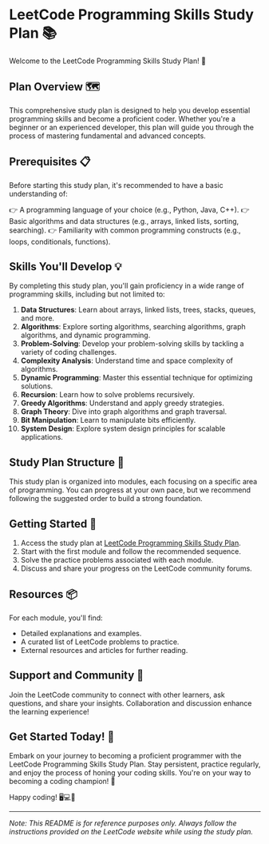 # LeetCode Programming Skills Study Plan 📚

Welcome to the LeetCode Programming Skills Study Plan! 🎉

## Plan Overview 🗺️

This comprehensive study plan is designed to help you develop essential programming skills and become a proficient coder. Whether you're a beginner or an experienced developer, this plan will guide you through the process of mastering fundamental and advanced concepts.

## Prerequisites 📋

Before starting this study plan, it's recommended to have a basic understanding of:

👉 A programming language of your choice (e.g., Python, Java, C++).
👉 Basic algorithms and data structures (e.g., arrays, linked lists, sorting, searching).
👉 Familiarity with common programming constructs (e.g., loops, conditionals, functions).

## Skills You'll Develop 💡

By completing this study plan, you'll gain proficiency in a wide range of programming skills, including but not limited to:

1. **Data Structures**: Learn about arrays, linked lists, trees, stacks, queues, and more.
2. **Algorithms**: Explore sorting algorithms, searching algorithms, graph algorithms, and dynamic programming.
3. **Problem-Solving**: Develop your problem-solving skills by tackling a variety of coding challenges.
4. **Complexity Analysis**: Understand time and space complexity of algorithms.
5. **Dynamic Programming**: Master this essential technique for optimizing solutions.
6. **Recursion**: Learn how to solve problems recursively.
7. **Greedy Algorithms**: Understand and apply greedy strategies.
8. **Graph Theory**: Dive into graph algorithms and graph traversal.
9. **Bit Manipulation**: Learn to manipulate bits efficiently.
10. **System Design**: Explore system design principles for scalable applications.

## Study Plan Structure 📅

This study plan is organized into modules, each focusing on a specific area of programming. You can progress at your own pace, but we recommend following the suggested order to build a strong foundation.

## Getting Started 🚀

1. Access the study plan at [LeetCode Programming Skills Study Plan](https://leetcode.com/studyplan/programming-skills/).
2. Start with the first module and follow the recommended sequence.
3. Solve the practice problems associated with each module.
4. Discuss and share your progress on the LeetCode community forums.

## Resources 📦

For each module, you'll find:

- Detailed explanations and examples.
- A curated list of LeetCode problems to practice.
- External resources and articles for further reading.

## Support and Community 👥

Join the LeetCode community to connect with other learners, ask questions, and share your insights. Collaboration and discussion enhance the learning experience!

## Get Started Today! 🚀

Embark on your journey to becoming a proficient programmer with the LeetCode Programming Skills Study Plan. Stay persistent, practice regularly, and enjoy the process of honing your coding skills. You're on your way to becoming a coding champion! 💪

Happy coding! 🖥️💻🚀

---

*Note: This README is for reference purposes only. Always follow the instructions provided on the LeetCode website while using the study plan.*

